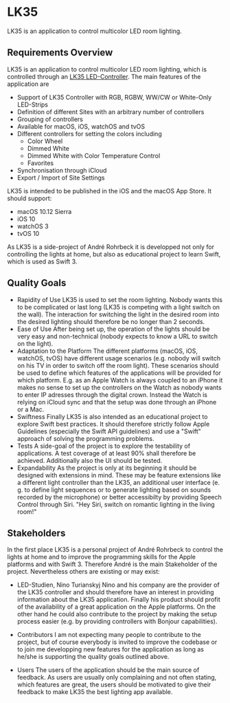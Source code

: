 # LK35
LK35 is an application to control multicolor LED room lighting.

## Requirements Overview
LK35 is an application to control multicolor LED room lighting, which is controlled through an [LK35 LED-Controller](http://www.led-studien.de/2014/07/28/wlan-rgbw-controller-lk35-mit-api/). The main features of the application are
* Support of LK35 Controller with RGB, RGBW, WW/CW or White-Only LED-Strips
* Definition of different Sites with an arbitrary number of controllers
* Grouping of controllers
* Available for macOS, iOS, watchOS and tvOS
* Different controllers for setting the colors including
  - Color Wheel
  - Dimmed White
  - Dimmed White with Color Temperature Control
  - Favorites
* Synchronisation through iCloud
* Export / Import of Site Settings

LK35 is intended to be published in the iOS and the macOS App Store. It should support:
* macOS 10.12 Sierra
* iOS 10
* watchOS 3
* tvOS 10

As LK35 is a side-project of André Rohrbeck it is developped not only for controlling the lights at home, but also as educational project to learn Swift, which is used as Swift 3.

## Quality Goals

* Rapidity of Use
  LK35 is used to set the room lighting. Nobody wants this to be complicated or last long (LK35 is competing with a light switch on the wall). The interaction for switching the light in the desired room into the desired lighting should therefore be no longer than 2 seconds.
* Ease of Use
  After being set up, the operation of the lights should be very easy and non-technical (nobody expects to know a URL to switch on the light).
* Adaptation to the Platform
  The different platforms (macOS, iOS, watchOS, tvOS) have different usage scenarios (e.g. nobody will switch on his TV in order to switch off the room light). These scenarios should be used to define which features of the applications will be provided for which platform. E.g. as an Apple Watch is always coupled to an iPhone it makes no sense to set up the controllers on the Watch as nobody wants to enter IP adresses through the digital crown. Instead the Watch is relying on iCloud sync and that the setup was done through an iPhone or a Mac.
* Swiftness
  Finally LK35 is also intended as an educational project to explore Swift best practices. It should therefore strictly follow Apple Guidelines (especially the Swift API guidelines) and use a "Swift" approach of solving the programming problems.
* Tests
  A side-goal of the project is to explore the testability of applications. A test coverage of at least 90% shall therefore be achieved. Additionally also the UI should be tested.
* Expandability
  As the project is only at its beginning it should be designed with extensions in mind. These may be feature extensions like a different light controller than the LK35, an additional user interface (e. g. to define light sequences or to generate lighting based on sounds recorded by the microphone) or better accessibilty by providing Speech Control through Siri. "Hey Siri, switch on romantic lighting in the living room!"


## Stakeholders
In the first place LK35 is a personal project of André Rohrbeck to control the lights at home and to improve the programming skills for the Apple platforms and with Swift 3. Therefore André is the main Stakeholder of the project. Nevertheless others are existing or may exist:

* LED-Studien, Nino Turianskyj
  Nino and his company are the provider of the LK35 controller and should therefore have an interest in providing information about the LK35 application. Finally his product should profit of the availability of a great application on the Apple platforms. On the other hand he could also contribute to the project by making the setup process easier (e.g. by providing controllers with Bonjour capabilities).

* Contributors
  I am not expecting many people to contribute to the project, but of course everybody is invited to improve the codebase or to join me developping new features for the application as long as he/she is supporting the quality goals outlined above.

* Users
  The users of the application should be the main source of feedback. As users are usually only complaining and not often stating, which features are great, the users should be motivated to give their feedback to make LK35 the best lighting app available.
